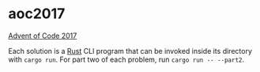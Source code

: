 # aoc2017
[Advent of Code 2017](http://adventofcode.com/2017)

Each solution is a [Rust](https://www.rust-lang.org/en-US/install.html) CLI program that can be invoked inside its directory with `cargo run`. For part two of each problem, run `cargo run -- --part2`.
